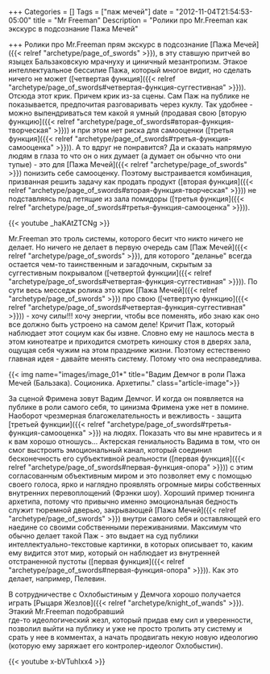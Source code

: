 +++
Categories = []
Tags = ["паж мечей"]
date = "2012-11-04T21:54:53-05:00"
title = "Mr Freeman"
Description = "Ролики про Mr.Freeman как экскурс в подсознание Пажа Мечей"

+++
Ролики про Mr.Freeman прям экскурс в подсознание [Пажа Мечей]({{< relref "archetype/page_of_swords" >}}), в эту ставшую притчей во языцех Бальзаковскую мрачнуху и циничный 
мезантропизм. Этакое интеллектуальное бессилие Пажа, который многое видит, но сделать ничего не может ([четвертая функция]({{< relref "archetype/page_of_swords#четвертая-функция-суггестивная" >}})). 
Отсюда этот крик. Причем крик из-за сцены. Сам Паж на публике не показывается, предпочитая разговаривать через куклу. 
Так удобнее - можно выпендриваться тем какой я умный (продавая свою [вторую функцию]({{< relref "archetype/page_of_swords#вторая-функция-творческая" >}})) 
и при этом нет риска для самооценки ([третья функция]({{< relref "archetype/page_of_swords#третья-функция-самооценка" >}})). 
А то вдруг не понравится? Да и сказать напрямую людям в глаза то что он о них думает (а думает он обычно что они тупые) - 
это для [Пажа Мечей]({{< relref "archetype/page_of_swords" >}}) понизить себе самооценку. Поэтому выстраивается комбинация, призванная решить задачу как продать продукт ([вторая функция]({{< relref "archetype/page_of_swords#вторая-функция-творческая" >}})) 
не подставляясь под летящие из зала помидоры ([третья функция]({{< relref "archetype/page_of_swords#третья-функция-самооценка" >}})).

{{< youtube _haKAtZTCNg >}}

Mr.Freeman это троль системы, которого бесит что никто ничего не делает. Но ничего не делает в первую очередь сам [Паж Мечей]({{< relref "archetype/page_of_swords" >}}), 
для которого "деланье" всегда остается чем-то таинственным и загадочным, скрытым за суггестивным покрывалом ([четвертой функции]({{< relref "archetype/page_of_swords#четвертая-функция-суггестивная" >}})). 
По сути весь месседж ролика это крик [Пажа Мечей]({{< relref "archetype/page_of_swords" >}}) про свою ([четвертую функцию]({{< relref "archetype/page_of_swords#четвертая-функция-суггестивная" >}})) - хочу силы!!! хочу энергии, чтобы все поменять, 
ибо знаю как оно все должно быть устроено на самом деле! Кричит Паж, который наблюдает этот социум как бы извне. 
Словно ему не нашлось места в этом кинотеатре и приходится смотреть киношку стоя в дверях зала, ощущая себя чужим 
на этом празднике жизни. Поэтому естественно главная идея - давайте менять систему. Потому что она несправедлива. 

{{< img name="images/image_01*" title="Вадим Демчог в роли Пажа Мечей (Бальзака). Соционика. Архетипы." class="article-image">}}

За сценой Фримена зовут Вадим Демчог. И когда он появляется на публике в роли самого себя, то цинизма Фримена уже нет в помине. 
Наоборот чрезмерная благожелательность и вежливость - защита [третьей функции]({{< relref "archetype/page_of_swords#третья-функция-самооценка" >}}) на людях. 
Показать что вы мне нравитесь и я к вам хорошо отношусь... 
Актерская гениальность Вадима в том, что он смог выстроить эмоциональный канал, 
который соединил бесконечность его субъективной реальности ([первая функция]({{< relref "archetype/page_of_swords#первая-функция-опора" >}})) с этим согласованным объективным миром 
и это позволяет ему с помощью своего голоса, ярко и наглядно проявлять огромные миры собственных внутренних перевоплощений (Фрэнки шоу). 
Хороший пример тюнинга архетипа, потому что привычно именно эмоциональная бедность служит тюремной дверью, 
закрывающей [Пажа Мечей]({{< relref "archetype/page_of_swords" >}}) внутри самого себя и оставляющей его наедине со своими собственными переживаниями. 
Максимум что обычно делает такой Паж - это выдает на суд публики интеллектуально-текстовые картинки, в которых описывает то, 
каким ему видится этот мир, который он наблюдает из внутренней отстраненной пустоты ([первая функция]({{< relref "archetype/page_of_swords#первая-функция-опора" >}})). 
Как это делает, например, Пелевин.

В сотрудничестве с Охлобыстиным у Демчога хорошо получается играть [Рыцаря Жезлов]({{< relref "archetype/knight_of_wands" >}}). 
Этакий Mr.Freeman подобравший  
где-то идеологический жезл, который придав ему сил и уверенности, позволил выйти на публику и уже не просто тролить эту систему 
и срать у нее в комментах, а начать продвигать некую новую идеологию (которую ему заряжает его контролер-идеолог Охлобыстин).

{{< youtube x-bVTuhIxx4 >}}

